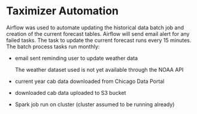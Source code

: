 # Taximizer Automation

Airflow was used to automate updating the historical data batch job and creation of the current forecast tables. Airflow will send email alert for any failed tasks. The task to update the current forecast runs every 15 minutes. The batch process tasks run monthly:

* email sent reminding user to update weather data

    The weather dataset used is not yet available through the NOAA API
* current year cab data downloaded from Chicago Data Portal
* downloaded cab data uploaded to S3 bucket
* Spark job run on cluster (cluster assumed to be running already)
